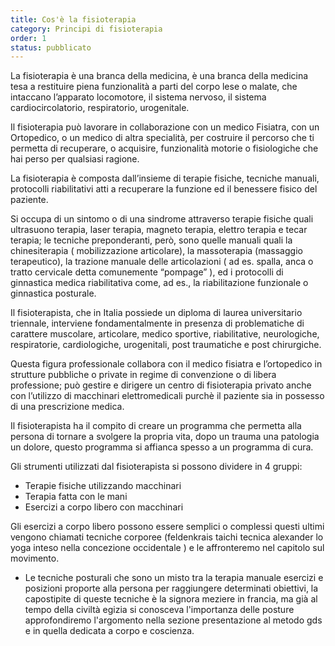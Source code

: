 ```yaml
---
title: Cos'è la fisioterapia
category: Principi di fisioterapia
order: 1
status: pubblicato
---
```

La fisioterapia è una branca della medicina, è una branca della medicina tesa a restituire piena funzionalità a parti del corpo lese o malate, che intaccano l’apparato locomotore, il sistema nervoso, il sistema cardiocircolatorio, respiratorio, urogenitale. 

Il fisioterapia può lavorare in collaborazione con un medico Fisiatra, con un Ortopedico, o un medico di altra specialità, per costruire il percorso che ti permetta di recuperare, o acquisire, funzionalità  motorie o fisiologiche che hai perso per qualsiasi ragione.

La fisioterapia è composta dall’insieme di terapie fisiche, tecniche manuali, protocolli riabilitativi atti a recuperare la funzione ed il benessere fisico del paziente.

Si occupa di un sintomo o di una sindrome attraverso terapie fisiche quali ultrasuono terapia, laser terapia, magneto terapia, elettro terapia e tecar terapia; le tecniche preponderanti, però, sono quelle manuali quali la chinesiterapia ( mobilizzazione articolare), la massoterapia (massaggio terapeutico), la trazione manuale delle articolazioni ( ad es. spalla, anca o tratto cervicale detta comunemente “pompage” ), ed i protocolli di ginnastica medica riabilitativa come, ad es., la riabilitazione funzionale o ginnastica posturale.

Il fisioterapista, che in Italia possiede un diploma di laurea universitario triennale, interviene fondamentalmente in presenza di problematiche di carattere muscolare, articolare, medico sportive, riabilitative, neurologiche, respiratorie, cardiologiche, urogenitali, post traumatiche e post chirurgiche.

Questa figura professionale collabora con il medico fisiatra e l’ortopedico in strutture pubbliche o private in regime di convenzione o di libera professione; può gestire e dirigere un centro di fisioterapia privato anche con l’utilizzo di macchinari elettromedicali purchè il paziente sia in possesso di una prescrizione medica.

Il fisioterapista ha il compito di creare un programma che permetta alla persona di tornare a svolgere la propria vita,
dopo un trauma una patologia un dolore, questo programma si affianca spesso a un programma di cura.

Gli strumenti utilizzati dal fisioterapista si possono dividere in 4 gruppi:
- Terapie fisiche utilizzando macchinari 
- Terapia fatta con le mani
- Esercizi a corpo libero con macchinari

Gli esercizi a corpo libero possono essere semplici o complessi questi ultimi vengono chiamati tecniche corporee (feldenkrais taichi tecnica alexander lo yoga inteso nella concezione occidentale ) e le affronteremo nel capitolo sul movimento.

- Le tecniche posturali che sono un misto tra la terapia manuale esercizi e posizioni proporte alla persona per raggiungere determinati obiettivi, la capostipite di queste tecniche è la signora meziere in francia, ma già al tempo della civiltà egizia si conosceva l'importanza delle posture approfondiremo l'argomento nella sezione presentazione al metodo gds e in quella dedicata a corpo e coscienza.

